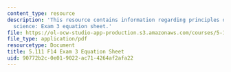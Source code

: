```yaml
---
content_type: resource
description: 'This resource contains information regarding principles of chemical
  science: Exam 3 equation sheet.'
file: https://ol-ocw-studio-app-production.s3.amazonaws.com/courses/5-111sc-principles-of-chemical-science-fall-2014/90772b2c0e019022ac714264af2afa22_MIT5_111F14_Exam3EquSheet.pdf
file_type: application/pdf
resourcetype: Document
title: 5.111 F14 Exam 3 Equation Sheet
uid: 90772b2c-0e01-9022-ac71-4264af2afa22
---
```

